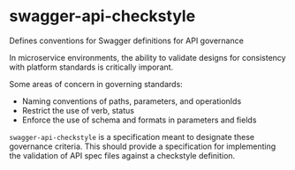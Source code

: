# swagger-api-checkstyle
Defines conventions for Swagger definitions for API governance

In microservice environments, the ability to validate designs for consistency with platform standards is critically imporant.

Some areas of concern in governing standards:
* Naming conventions of paths, parameters, and operationIds
* Restrict the use of verb, status
* Enforce the use of schema and formats in parameters and fields

`swagger-api-checkstyle` is a specification meant to designate these governance criteria. This should provide a specification for implementing the validation of API spec files against a checkstyle definition. 
